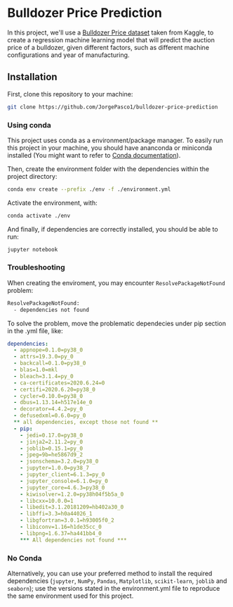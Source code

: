 # Bulldozer Price Prediction

In this project, we'll use a [Bulldozer Price dataset](https://www.kaggle.com/c/bluebook-for-bulldozers/) taken from Kaggle, to create a regression machine learning model that will predict the auction price of a bulldozer, given different factors, such as different machine configurations and year of manufacturing.

## Installation

First, clone this repository to your machine:

```bash
git clone https://github.com/JorgePasco1/bulldozer-price-prediction
```

### Using conda

This project uses conda as a environment/package manager. To easily run this project in your machine, you should have ananconda or miniconda installed (You might want to refer to [Conda documentation](https://docs.conda.io/en/latest/index.html)).

Then, create the environment folder with the dependencies within the project directory:

```bash
conda env create --prefix ./env -f ./environment.yml
```

Activate the environment, with:

```bash
conda activate ./env
```

And finally, if dependencies are correctly installed, you should be able to run:

```bash
jupyter notebook
```

### Troubleshooting

When creating the enviroment, you may encounter `ResolvePackageNotFound` problem:

```bash
ResolvePackageNotFound:
  - dependencies not found
```

To solve the problem, move the problematic dependecies under pip section in the .yml file, like:

```yml
dependencies:
  - appnope=0.1.0=py38_0
  - attrs=19.3.0=py_0
  - backcall=0.1.0=py38_0
  - blas=1.0=mkl
  - bleach=3.1.4=py_0
  - ca-certificates=2020.6.24=0
  - certifi=2020.6.20=py38_0
  - cycler=0.10.0=py38_0
  - dbus=1.13.14=h517e14e_0
  - decorator=4.4.2=py_0
  - defusedxml=0.6.0=py_0
  ** all dependencies, except those not found **
  - pip:
    - jedi=0.17.0=py38_0
    - jinja2=2.11.2=py_0
    - joblib=0.15.1=py_0
    - jpeg=9b=he5867d9_2
    - jsonschema=3.2.0=py38_0
    - jupyter=1.0.0=py38_7
    - jupyter_client=6.1.3=py_0
    - jupyter_console=6.1.0=py_0
    - jupyter_core=4.6.3=py38_0
    - kiwisolver=1.2.0=py38h04f5b5a_0
    - libcxx=10.0.0=1
    - libedit=3.1.20181209=hb402a30_0
    - libffi=3.3=h0a44026_1
    - libgfortran=3.0.1=h93005f0_2
    - libiconv=1.16=h1de35cc_0
    - libpng=1.6.37=ha441bb4_0
    *** All dependencies not found ***
```

### No Conda

Alternatively, you can use your preferred method to install the required dependencies (`jupyter`, `NumPy`, `Pandas`, `Matplotlib`, `scikit-learn`, `joblib` and `seaborn`); use the versions stated in the environment.yml file to reproduce the same environment used for this project.

